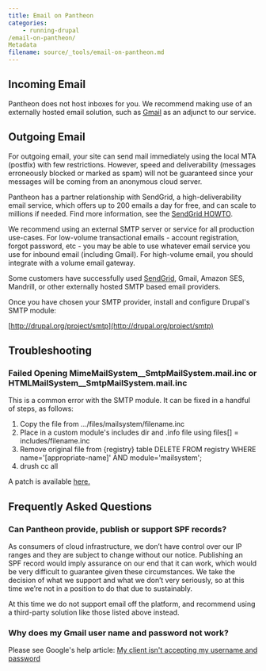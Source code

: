 ```yaml
---
title: Email on Pantheon
categories:
    - running-drupal
/email-on-pantheon/
Metadata
filename: source/_tools/email-on-pantheon.md
---
```


## Incoming Email

Pantheon does not host inboxes for you. We recommend making use of an externally hosted email solution, such as [Gmail](http://www.google.com/intl/en/enterprise/apps/business/index.html) as an adjunct to our service.

## Outgoing Email

For outgoing email, your site can send mail immediately using the local MTA (postfix) with few restrictions. However, speed and deliverability (messages erroneously blocked or marked as spam) will not be guaranteed since your messages will be coming from an anonymous cloud server.  
  
  
Pantheon has a partner relationship with SendGrid, a high-deliverability email service, which offers up to 200 emails a day for free, and can scale to millions if needed. Find more information, see the [SendGrid HOWTO](/documentation/howto/using-sendgrid-for-outbound-email/).

We recommend using an external SMTP server or service for all production use-cases. For low-volume transactional emails - account registration, forgot password, etc - you may be able to use whatever email service you use for inbound email (including Gmail). For high-volume email, you should integrate with a volume email gateway.

Some customers have successfully used [SendGrid](/documentation/howto/using-sendgrid-for-outbound-email/), Gmail, Amazon SES, Mandrill, or other externally hosted SMTP based email providers.

Once you have chosen your SMTP provider, install and configure Drupal's SMTP module:

[http://drupal.org/project/smtp](http://drupal.org/project/smtp)

## Troubleshooting

### Failed Opening MimeMailSystem\_\_SmtpMailSystem.mail.inc or HTMLMailSystem\_\_SmtpMailSystem.mail.inc

This is a common error with the SMTP module. It can be fixed in a handful of steps, as follows:

1. Copy the file from .../files/mailsystem/filename.inc
2. Place in a custom module's includes dir and .info file using files[] = includes/filename.inc
3. Remove original file from {registry} table DELETE FROM registry WHERE name='[appropriate-name]' AND module='mailsystem';
4. drush cc all

A patch is available [here.](https://drupal.org/node/1369736#comment-5644064)

## Frequently Asked Questions

### Can Pantheon provide, publish or support SPF records?

As consumers of cloud infrastructure, we don’t have control over our IP ranges and they are subject to change without our notice. Publishing an SPF record would imply assurance on our end that it can work, which would be very difficult to guarantee given these circumstances. We take the decision of what we support and what we don’t very seriously, so at this time we’re not in a position to do that due to sustainably.

At this time we do not support email off the platform, and recommend using a third-party solution like those listed above instead.

### Why does my Gmail user name and password not work?
Please see Google's help article: [My client isn't accepting my username and password](https://support.google.com/mail/answer/14257?p=client_login&rd=1)
